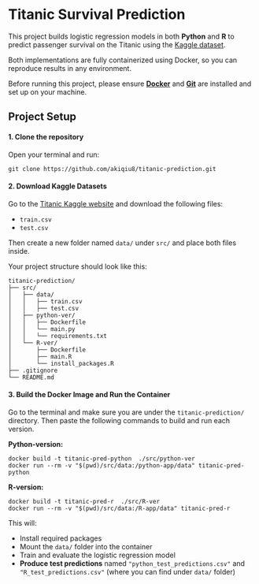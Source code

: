 # Titanic Survival Prediction

This project builds logistic regression models in both **Python** and **R** to predict passenger survival on the Titanic using the [Kaggle dataset](https://www.kaggle.com/competitions/titanic/data).  

Both implementations are fully containerized using Docker, so you can reproduce results in any environment.

Before running this project, please ensure **[Docker](https://www.docker.com/products/docker-desktop/)** and **[Git](https://github.com/git-guides/install-git)** are installed and set up on your machine.

## Project Setup
#### 1. Clone the repository
Open your terminal and run:
```
git clone https://github.com/akiqiu8/titanic-prediction.git
```
#### 2. Download Kaggle Datasets
Go to the [Titanic Kaggle website](https://www.kaggle.com/competitions/titanic/data) and download the following files:
- ```train.csv```
- ```test.csv```

Then create a new folder named ```data/``` under ```src/``` and place both files inside.

Your project structure should look like this:

```
titanic-prediction/
├── src/
│   ├── data/
│   │   ├── train.csv
│   │   ├── test.csv
│   ├── python-ver/
│   │   ├── Dockerfile
│   │   └── main.py
│   │   └── requirements.txt
│   └── R-ver/
│       ├── Dockerfile
│       ├── main.R
│       └── install_packages.R
├── .gitignore
└── README.md
```

#### 3. Build the Docker Image and Run the Container
Go to the terminal and make sure you are under the ```titanic-prediction/``` directory. Then paste the following commands to build and run each version.

**Python-version:**
```
docker build -t titanic-pred-python  ./src/python-ver
docker run --rm -v "$(pwd)/src/data:/python-app/data" titanic-pred-python
```

**R-version:**
```
docker build -t titanic-pred-r  ./src/R-ver
docker run --rm -v "$(pwd)/src/data:/R-app/data" titanic-pred-r
```

This will:
- Install required packages
- Mount the ```data/``` folder into the container
- Train and evaluate the logistic regression model
- **Produce test predictions** named ```"python_test_predictions.csv"``` and ```"R_test_predictions.csv"``` (where you can find under ```data/``` folder)
